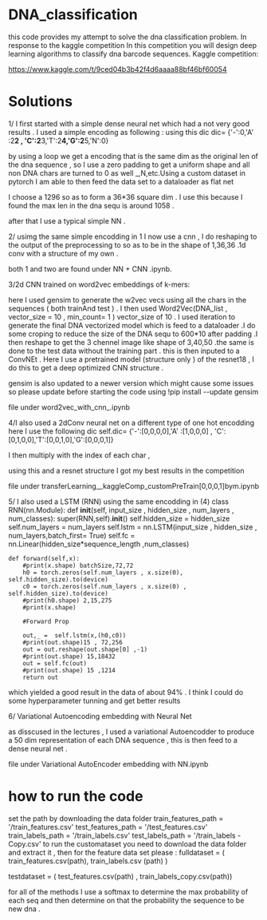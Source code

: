 # DNA_classification

this code provides my attempt to solve the dna classification problem. In response to the kaggle competition 
In this competition you will design deep learning algorithms to classify dna barcode sequences. 
Kaggle competition:

https://www.kaggle.com/t/9ced04b3b42f4d6aaaa88bf46bf60054



# Solutions 
1/ I first started with a simple dense neural net which had a not very good results . I used a simple encoding as following :
using this dic
dic= {'-':0,'A' :2**2 , 'C':2**3,'T':2**4,'G':2**5,'N':0}

by using a loop we get a encoding that is the same dim as the original len of the dna sequence , so I use a zero padding to get a uniform shape and all non DNA chars are turned to 0 as well _,N,etc.Using a custom dataset in pytorch I am able to then feed the data set to a dataloader as flat net 

I choose a 1296 so as to form a 36*36 square dim . I use this because I found the max len in the dna sequ is around 1058 .

after that I use a typical simple NN .


2/ usimg the same simple encodding in 1 I now use a cnn , I do reshaping to the output of the preprocessing to so as to be in the shape of 1,36,36 .1d conv with a structure of my own .

both 1 and two are found under NN + CNN .ipynb.

3/2d CNN trained on word2vec embeddings of k-mers:

here I used gensim to generate the w2vec vecs using all the chars in the sequences ( both trainAnd test ) . I then used Word2Vec(DNA_list , vector_size = 10 , min_count= 1 ) vector_size of 10 . I used iteration to generate the final DNA vectorized model which is feed to a dataloader .I do some croping to reduce the size of the DNA sequ to 600*10 after padding .I then reshape to get the 3 chennel image like shape of 3,40,50 .the same is done to the test data without the training part . this is then inputed to a ConvNEt . Here I use a pretrained model (structure only ) of the resnet18 , I do this to get a deep optimized CNN structure .


gensim is also updated to a newer version which might cause some issues so please update before starting the code using !pip install --update gensim 

file under word2vec_with_cnn_.ipynb

4/I also used a 2dConv neural net on a different type of one hot encodding 
here I use the following dic 
self.dic= {'-':[0,0,0,0],'A' :[1,0,0,0] , 'C':[0,1,0,0],'T':[0,0,1,0],'G':[0,0,0,1]}

I then multiply with the index of each char ,

using this and a resnet structure I got my best results in the competition 

file under transferLearning__kaggleComp_customPreTrain[0,0,0,1]bym.ipynb 


5/ I also used a LSTM (RNN) using the same encodding in (4)
class RNN(nn.Module):
    def __init__(self, input_size , hidden_size , num_layers , num_classes):
        super(RNN,self).__init__()
        self.hidden_size = hidden_size
        self.num_layers = num_layers
        self.lstm = nn.LSTM(input_size , hidden_size , num_layers,batch_first= True)
        self.fc = nn.Linear(hidden_size*sequence_length ,num_classes)
        
        
    def forward(self,x):
        #print(x.shape) batchSize,72,72
        h0 = torch.zeros(self.num_layers , x.size(0), self.hidden_size).to(device)
        c0 = torch.zeros(self.num_layers , x.size(0) , self.hidden_size).to(device)
        #print(h0.shape) 2,15,275
        #print(x.shape)
        
        #Forward Prop 
        
        out,_ =  self.lstm(x,(h0,c0))
        #print(out.shape)15 , 72,256
        out = out.reshape(out.shape[0] ,-1)
        #print(out.shape) 15,18432
        out = self.fc(out)
        #print(out.shape) 15 ,1214
        return out 
        
which yielded a good result in the data of about 94% . I think I could do some hyperparameter tunning and get better results 

6/ Variational Autoencoding embedding with Neural Net 

as disscused in the lectures , I used a variational Autoencodder to produce a 50 dim representation of each DNA sequence , this is then feed to a dense neural net .


file under Variational AutoEncoder embedding with NN.ipynb


# how to run the code 

set the path by downloading the data folder 
train_features_path = '/train_features.csv'
test_features_path = '/test_features.csv'
train_labels_path = '/train_labels.csv'
test_labels_path = '/train_labels - Copy.csv'
to run the customataset you need to download the data folder and extract it , then for the feature data set please :
fulldataset = ( train_features.csv(path), train_labels.csv (path) ) 

testdataset = ( test_features.csv(path) , train_labels_copy.csv(path))





for all of the methods I use a softmax to determine the max probability of each seq and then determine on that the probability the sequence to be new dna .

